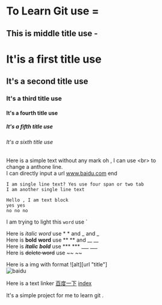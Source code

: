 To Learn Git use =
=============
This is middle title use -
---------------------
# It'is a first title use #
## It's a second title use ##
### It's a third title use  ###
#### It's a fourth title use  ####
##### It's a fifth title use  #####
###### It's a sixth title use  ######
Here is a simple text without any mark oh , I can use \<br> to <br> change a anthone line.<br> I can directly input a url www.baidu.com end

    I am single line text? Yes use four span or two tab
    I am another single line text

```
Hello , I am text block  
yes yes
no no no
```

I am trying to light this   `word`  use \`

Here is *italic* _word_ use \* \*  and \_ and \_  
Here is **bold** __word__ use \*\* \*\* and \_\_ \_\_  
Here is ***italic*** ___bold___ use \*\*\*  \*\*\*    \_\_\_  \_\_\_  
Here is ~~delete word~~ use \~\~ \~\~  

Here is a img with format !\[alt\]\[url "title"\]  
![baidu](http://www.baidu.com/img/bdlogo.gif "百度logo")  

Here is a text linker
[百度一下](http://www.baidu.com "百度一下")
[index](/html/index.html "my index")




It's a simple project for me to learn git .  

